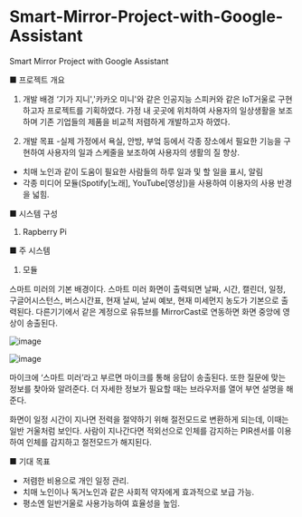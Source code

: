 # Smart-Mirror-Project-with-Google-Assistant
Smart Mirror Project with Google Assistant

■ 프로젝트 개요
1) 개발 배경
 ‘기가 지니','카카오 미니'와 같은 인공지능 스피커와 같은 IoT거울로 구현하고자 프로젝트를 기획하였다. 가정 내 곳곳에 위치하여 사용자의 일상생활을 보조하며 기존 기업들의 제품을 비교적 저렴하게 개발하고자 하였다.

2) 개발 목표
 -실제 가정에서 욕실, 안방, 부엌 등에서 각종 장소에서 필요한 기능을 구현하여 사용자의 일과 스케줄을 보조하여 사용자의 생활의 질 향상.
 - 치매 노인과 같이 도움이 필요한 사람들의 하루 일과 및 할 일을 표시, 알림
 - 각종 미디어 모듈(Spotify[노래], YouTube[영상])을 사용하여 이용자의 사용 반경을 넓힘.

■ 시스템 구성
1) Rapberry Pi 

■ 주 시스템
1) 모듈



스마트 미러의 기본 배경이다. 스마트 미러 화면이 출력되면 날짜, 시간, 캘린더, 일정, 구글어시스턴스, 버스시간표, 현재 날씨, 날씨 예보, 현재 미세먼지 농도가 기본으로 출력된다. 다른기기에서 같은 계정으로 유튜브를 MirrorCast로 연동하면 화면 중앙에 영상이 송출된다.

![image](https://github.com/shinnahyewon/Smart-Mirror-Project-with-Google-Assistant/assets/161293023/368c805b-f7e4-4074-9677-5e474e4aaa8d)

![image](https://github.com/shinnahyewon/Smart-Mirror-Project-with-Google-Assistant/assets/161293023/dd72ae7b-7a4b-490f-a462-9cf44d7b7ad7)


마이크에 ‘스마트 미러’라고 부르면 마이크를 통해 응답이 송출된다. 또한 질문에 맞는 정보를 찾아와 알려준다. 더 자세한 정보가 필요할 때는 브라우저를 열어 부연 설명을 해준다.

화면이 일정 시간이 지나면 전력을 절약하기 위해 절전모드로 변환하게 되는데, 이때는 일반 거울처럼 보인다. 사람이 지나간다면 적외선으로 인체를 감지하는 PIR센서를 이용하여 인체를 감지하고 절전모드가 해지된다. 

■ 기대 목표
- 저렴한 비용으로 개인 일정 관리.
- 치매 노인이나 독거노인과 같은 사회적 약자에게 효과적으로 보급 가능.
- 평소엔 일반거울로 사용가능하여 효율성을 높임.
  
